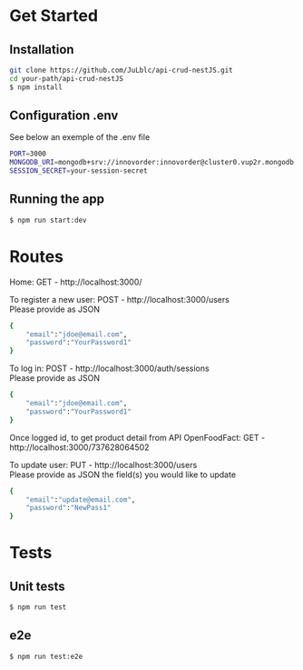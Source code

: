 # Get Started

## Installation

```bash
git clone https://github.com/JuLblc/api-crud-nestJS.git
cd your-path/api-crud-nestJS
$ npm install
```

## Configuration .env

See below an exemple of the .env file

```bash
PORT=3000
MONGODB_URI=mongodb+srv://innovorder:innovorder@cluster0.vup2r.mongodb.net/api-crud-nest-js
SESSION_SECRET=your-session-secret
```

## Running the app

```bash
$ npm run start:dev
```

# Routes

Home: GET - http://localhost:3000/ </br>

To register a new user: POST - http://localhost:3000/users </br>
Please provide as JSON

```bash
{
    "email":"jdoe@email.com",
    "password":"YourPassword1"
}
```

To log in: POST - http://localhost:3000/auth/sessions </br>
Please provide as JSON

```bash
{
    "email":"jdoe@email.com",
    "password":"YourPassword1"
}
```

Once logged id, to get product detail from API OpenFoodFact: GET - http://localhost:3000/737628064502 </br>

To update user: PUT - http://localhost:3000/users </br>
Please provide as JSON the field(s) you would like to update

```bash
{
    "email":"update@email.com",
    "password":"NewPass1"
}
```

# Tests

## Unit tests

```bash
$ npm run test
```

## e2e

```bash
$ npm run test:e2e
```
